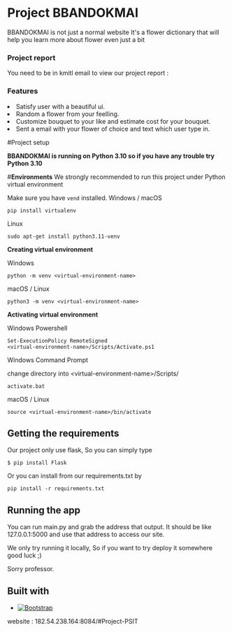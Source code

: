 # Project BBANDOKMAI
BBANDOKMAI is not just a normal website
It's a flower dictionary that will help you learn more about flower even just a bit

### Project report
  You need to be in kmitl email to view our project report :

### Features
<li>Satisfy user with a beautiful ui.
<li>Random a flower from your feelling.
<li>Customize bouquet to your like and estimate cost for your bouquet.
<li>Sent a email with your flower of choice and text which user type in.

<br>

#Project setup

<b>BBANDOKMAI is running on Python 3.10 so if you have any trouble try Python 3.10</b>
 
#<b>Environments</b>
We strongly recommended to run this project under Python virtual environment

Make sure you have <code>vend</code> installed.
Windows / macOS

    pip install virtualenv

Linux

    sudo apt-get install python3.11-venv

<b>Creating virtual environment</b>

Windows

    python -m venv <virtual-environment-name>

macOS / Linux

    python3 -m venv <virtual-environment-name>

<b>Activating virtual environment</b>

Windows Powershell

    Set-ExecutionPolicy RemoteSigned
    <virtual-environment-name>/Scripts/Activate.ps1

Windows Command Prompt

change directory into \<virtual-environment-name\>/Scripts/

    activate.bat

macOS / Linux

    source <virtual-environment-name>/bin/activate

## <b>Getting the requirements</b>

Our project only use flask, So you can simply type

    $ pip install Flask
    
Or you can install from our requirements.txt by

    pip install -r requirements.txt
    
## <b>Running the app</b>
You can run main.py and grab the address that output.
It should be like 127.0.0.1:5000 and use that address to access our site.

We only try running it locally, So if you want to try deploy it somewhere good luck ;)

Sorry professor.


## Built with
* [![Bootstrap][Bootstrap.com]][Bootstrap-url]


[Bootstrap.com]: https://img.shields.io/badge/Bootstrap-563D7C?style=for-the-badge&logo=bootstrap&logoColor=white
[Bootstrap-url]: https://getbootstrap.com

website : 182.54.238.164:8084/#Project-PSIT
